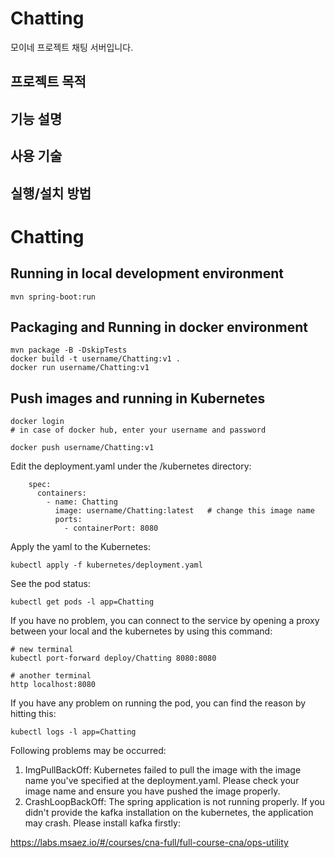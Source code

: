 # Chatting
모이네 프로젝트 채팅 서버입니다.

## 프로젝트 목적
<!--
프로젝트에 대해 간단하게 설명하는 내용을 포함하는 것이 좋다.

이 프로젝트는 무엇을 위한 것인가
어떤 문제를 해결할 수 있는가
왜 이 프로젝트가 유용한가
어떤 사람들이 이 프로젝트를 사용하면 좋은가
이 프로젝트는 어떻게 작동하는가
-->


## 기능 설명

<!--
## 결과 화면
-->

## 사용 기술
<!-- 기술 스택 -->


## 실행/설치 방법
<!--
프로젝트를 설치, 사용하기 위해 필요한 전제조건이 있는가
어떻게 설치, 사용, 테스트하는가
설치 가이드 문서는 어디에 있는가
-->

<!--
## 저작권/라이선스

어떤 라이선스로 배포되는가?
상세한 라이선스 정보는 어디에서 확인할 수 있는가
프로젝트를 사용함에 있어 제약 조건이 있는가(특허, 상업적 사용)
-->

<!--
## 외부 리소스 정보

프로젝트 내에 포함된 외부의 코드나 리소스의 정보
각각의 출처 및 배포 라이선스는 무엇인가
-->

<!--
## 이슈사항
버그 등-->



# Chatting

## Running in local development environment

```
mvn spring-boot:run
```

## Packaging and Running in docker environment

```
mvn package -B -DskipTests
docker build -t username/Chatting:v1 .
docker run username/Chatting:v1
```

## Push images and running in Kubernetes

```
docker login 
# in case of docker hub, enter your username and password

docker push username/Chatting:v1
```

Edit the deployment.yaml under the /kubernetes directory:
```
    spec:
      containers:
        - name: Chatting
          image: username/Chatting:latest   # change this image name
          ports:
            - containerPort: 8080

```

Apply the yaml to the Kubernetes:
```
kubectl apply -f kubernetes/deployment.yaml
```

See the pod status:
```
kubectl get pods -l app=Chatting
```

If you have no problem, you can connect to the service by opening a proxy between your local and the kubernetes by using this command:
```
# new terminal
kubectl port-forward deploy/Chatting 8080:8080

# another terminal
http localhost:8080
```

If you have any problem on running the pod, you can find the reason by hitting this:
```
kubectl logs -l app=Chatting
```

Following problems may be occurred:

1. ImgPullBackOff:  Kubernetes failed to pull the image with the image name you've specified at the deployment.yaml. Please check your image name and ensure you have pushed the image properly.
1. CrashLoopBackOff: The spring application is not running properly. If you didn't provide the kafka installation on the kubernetes, the application may crash. Please install kafka firstly:

https://labs.msaez.io/#/courses/cna-full/full-course-cna/ops-utility

